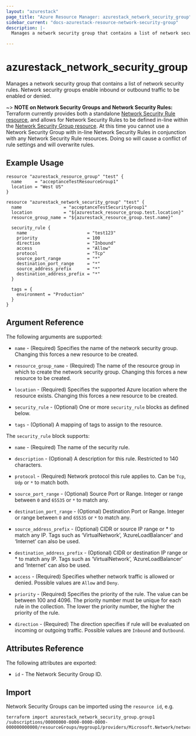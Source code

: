 ```yaml
---
layout: "azurestack"
page_title: "Azure Resource Manager: azurestack_network_security_group"
sidebar_current: "docs-azurestack-resource-network-security-group"
description: |-
  Manages a network security group that contains a list of network security rules. Network security groups enable inbound or outbound traffic to be enabled or denied.

---
```


# azurestack_network_security_group

Manages a network security group that contains a list of network security rules.  Network security groups enable inbound or outbound traffic to be enabled or denied.

~> **NOTE on Network Security Groups and Network Security Rules:** Terraform currently
provides both a standalone [Network Security Rule resource](network_security_rule.html), and allows for Network Security Rules to be defined in-line within the [Network Security Group resource](network_security_group.html).
At this time you cannot use a Network Security Group with in-line Network Security Rules in conjunction with any Network Security Rule resources. Doing so will cause a conflict of rule settings and will overwrite rules.

## Example Usage

```hcl
resource "azurestack_resource_group" "test" {
  name     = "acceptanceTestResourceGroup1"
  location = "West US"
}

resource "azurestack_network_security_group" "test" {
  name                = "acceptanceTestSecurityGroup1"
  location            = "${azurestack_resource_group.test.location}"
  resource_group_name = "${azurestack_resource_group.test.name}"

  security_rule {
    name                       = "test123"
    priority                   = 100
    direction                  = "Inbound"
    access                     = "Allow"
    protocol                   = "Tcp"
    source_port_range          = "*"
    destination_port_range     = "*"
    source_address_prefix      = "*"
    destination_address_prefix = "*"
  }

  tags = {
    environment = "Production"
  }
}
```

## Argument Reference

The following arguments are supported:

* `name` - (Required) Specifies the name of the network security group. Changing this forces a new resource to be created.

* `resource_group_name` - (Required) The name of the resource group in which to create the network security group. Changing this forces a new resource to be created.

* `location` - (Required) Specifies the supported Azure location where the resource exists. Changing this forces a new resource to be created.

* `security_rule` - (Optional) One or more `security_rule` blocks as defined below.

* `tags` - (Optional) A mapping of tags to assign to the resource.


The `security_rule` block supports:

* `name` - (Required) The name of the security rule.

* `description` - (Optional) A description for this rule. Restricted to 140 characters.

* `protocol` - (Required) Network protocol this rule applies to. Can be `Tcp`, `Udp` or `*` to match both.

* `source_port_range` - (Optional) Source Port or Range. Integer or range between `0` and `65535` or `*` to match any.

* `destination_port_range` - (Optional) Destination Port or Range. Integer or range between `0` and `65535` or `*` to match any.

* `source_address_prefix` - (Optional) CIDR or source IP range or * to match any IP. Tags such as ‘VirtualNetwork’, ‘AzureLoadBalancer’ and ‘Internet’ can also be used.

* `destination_address_prefix` - (Optional) CIDR or destination IP range or * to match any IP. Tags such as ‘VirtualNetwork’, ‘AzureLoadBalancer’ and ‘Internet’ can also be used.

* `access` - (Required) Specifies whether network traffic is allowed or denied. Possible values are `Allow` and `Deny`.

* `priority` - (Required) Specifies the priority of the rule. The value can be between 100 and 4096. The priority number must be unique for each rule in the collection. The lower the priority number, the higher the priority of the rule.

* `direction` - (Required) The direction specifies if rule will be evaluated on incoming or outgoing traffic. Possible values are `Inbound` and `Outbound`.


## Attributes Reference

The following attributes are exported:

* `id` - The Network Security Group ID.


## Import

Network Security Groups can be imported using the `resource id`, e.g.

```shell
terraform import azurestack_network_security_group.group1 /subscriptions/00000000-0000-0000-0000-000000000000/resourceGroups/mygroup1/providers/Microsoft.Network/networkSecurityGroups/mySecurityGroup
```
